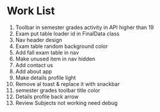 # Work List #

1. Toolbar in semester grades activity in API higher than 19
2. Exam put table loader id in FinalData class
3. Nav header design
4. Exam table random background color 
5. Add fall exam table in nav
6. Make unused item in nav hidden
7. Add contact us
8. Add about app
9. Make details profile light
10. Remove al toast & replace it with snackbar
11. semester grades toolbar title color
12. Details profile back arrow
13. Review Subjects not working need debug